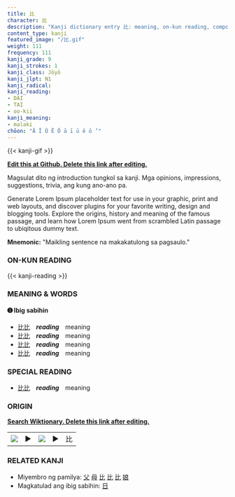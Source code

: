 ```yaml
---
title: 比
character: 比
description: "Kanji dictionary entry 比: meaning, on-kun reading, compounds, origin, related kanji"
content_type: kanji
featured_image: "/比.gif"
weight: 111
frequency: 111
kanji_grade: 9
kanji_strokes: 1
kanji_class: Jōyō
kanji_jlpt: N1
kanji_radical: 
kanji_reading: 
- DAI
- TAI
- oo-kii
kanji_meaning:
- malaki
chōon: "Ā Ī Ū Ē Ō ā ī ū ē ō ’"
---
```

[//]: # (Don't edit the line below. Kanji animated GIF code is automatically generated.)
{{< kanji-gif >}}

[//]: # (Edit below this line.)

**[Edit this at Github. Delete this link after editing.](https://github.com/tim0g/tim/tree/main/content/kanji/比/index.md)**

Magsulat dito ng introduction tungkol sa kanji. Mga opinions, impressions, suggestions, trivia, ang kung ano-ano pa.

Generate Lorem Ipsum placeholder text for use in your graphic, print and web layouts, and discover plugins for your favorite writing, design and blogging tools. Explore the origins, history and meaning of the famous passage, and learn how Lorem Ipsum went from scrambled Latin passage to ubiqitous dummy text.
 
**Mnemonic:** "Maikling sentence na makakatulong sa pagsaulo."

### ON-KUN READING

[//]: # (Don't edit the line below. ON-KUN READING code is automatically generated.)
{{< kanji-reading >}}

### MEANING & WORDS

#### ➊ **Ibig sabihin**
  - [比](../比)[比](../比)　***reading***　meaning
  - [比](../比)[比](../比)　***reading***　meaning
  - [比](../比)[比](../比)　***reading***　meaning
  - [比](../比)[比](../比)　***reading***　meaning

### SPECIAL READING
  - [比](../比)[比](../比)　***reading***　meaning

### ORIGIN

**[Search Wiktionary. Delete this link after editing.](https://wiktionary.org/wiki/比)**
<table class="kanji-table"><tr><td>
<img src="60px-比-bronze.svg.png">
</td><td>▶</td><td>
<img src="60px-比-oracle.svg.png">
</td><td>▶</td>
<td class="kanji-origin">比</td>
</tr></table>

### RELATED KANJI
- Miyembro ng pamilya: [父](../父) [母](../母) [比](../比) [比](../比) [比](../比) [娘](../娘)
- Magkatulad ang ibig sabihin: [日](../日)

